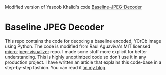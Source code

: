 Modified version of Yasoob Khalid's code [Baseline-JPEG-Decoder](https://github.com/yasoob/Baseline-JPEG-Decoder)

# Baseline JPEG Decoder

This repo contains the code for decoding a baseline encoded, YCrCb image using Python. The code is modified from Raul Aguaviva's MIT licensed [micro-jpeg-visualizer](https://github.com/aguaviva/micro-jpeg-visualizer) repo. I made some stuff more explicit for better understanding. This is highly unoptimized code so don't use it in any production project. I have written an article that explains this code-base in a step-by-step fashion. You can read it [on my blog](https://yasoob.me/posts/understanding-and-writing-jpeg-decoder-in-python/). 
